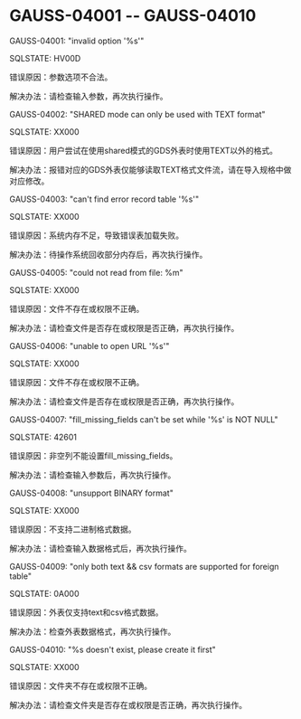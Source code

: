 # GAUSS-04001 -- GAUSS-04010

GAUSS-04001: "invalid option '%s'"

SQLSTATE: HV00D

错误原因：参数选项不合法。

解决办法：请检查输入参数，再次执行操作。

GAUSS-04002: "SHARED mode can only be used with TEXT format"

SQLSTATE: XX000

错误原因：用户尝试在使用shared模式的GDS外表时使用TEXT以外的格式。

解决办法：报错对应的GDS外表仅能够读取TEXT格式文件流，请在导入规格中做对应修改。

GAUSS-04003: "can't find error record table '%s'"

SQLSTATE: XX000

错误原因：系统内存不足，导致错误表加载失败。

解决办法：待操作系统回收部分内存后，再次执行操作。

GAUSS-04005: "could not read from file: %m"

SQLSTATE: XX000

错误原因：文件不存在或权限不正确。

解决办法：请检查文件是否存在或权限是否正确，再次执行操作。

GAUSS-04006: "unable to open URL '%s'"

SQLSTATE: XX000

错误原因：文件不存在或权限不正确。

解决办法：请检查文件是否存在或权限是否正确，再次执行操作。

GAUSS-04007: "fill\_missing\_fields can't be set while '%s' is NOT NULL"

SQLSTATE: 42601

错误原因：非空列不能设置fill\_missing\_fields。

解决办法：请检查输入参数后，再次执行操作。

GAUSS-04008: "unsupport BINARY format"

SQLSTATE: XX000

错误原因：不支持二进制格式数据。

解决办法：请检查输入数据格式后，再次执行操作。

GAUSS-04009: "only both text && csv formats are supported for foreign table"

SQLSTATE: 0A000

错误原因：外表仅支持text和csv格式数据。

解决办法：检查外表数据格式，再次执行操作。

GAUSS-04010: "%s doesn't exist, please create it first"

SQLSTATE: XX000

错误原因：文件夹不存在或权限不正确。

解决办法：请检查文件夹是否存在或权限是否正确，再次执行操作。
